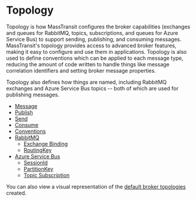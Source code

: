 # Topology

Topology is how MassTransit configures the broker capabilities (exchanges and queues for RabbitMQ, topics, subscriptions, and queues for Azure Service Bus) to support sending, publishing, and consuming messages. MassTransit's topology provides access to advanced broker features, making it easy to configure and use them in applications. Topology is also used to define conventions which can be applied to each message type, reducing the amount of code written to handle things like message correlation identifiers and setting broker message properties.

Topology also defines how things are named, including RabbitMQ exchanges and Azure Service Bus topics -- both of which are used for publishing messages.

* [Message](message.md)
* [Publish](publish.md)
* [Send](send.md)
* [Consume](consume.md)
* [Conventions](conventions.md)
* [RabbitMQ](rabbitmq/README.md)
  * [Exchange Binding](rabbitmq/binding.md)
  * [RoutingKey](rabbitmq/routingkey.md)
* [Azure Service Bus](servicebus/README.md)
  * [SessionId](servicebus/sessionid.md)
  * [PartitionKey](servicebus/partitionkey.md)
  * [Topic Subscription](servicebus/topicsub.md)

You can also view a visual representation of the [default broker topologies](../../understand/default-topology.md) created.